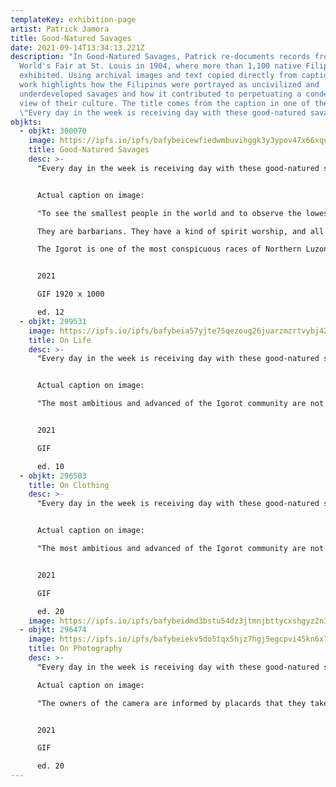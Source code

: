 ```yaml
---
templateKey: exhibition-page
artist: Patrick Jamora
title: Good-Natured Savages
date: 2021-09-14T13:34:13.221Z
description: "In Good-Natured Savages, Patrick re-documents records from the
  World's Fair at St. Louis in 1904, where more than 1,100 native Filipinos were
  exhibited. Using archival images and text copied directly from captions, his
  work highlights how the Filipinos were portrayed as uncivilized and
  underdeveloped savages and how it contributed to perpetuating a condescending
  view of their culture. The title comes from the caption in one of the images:
  \"Every day in the week is receiving day with these good-natured savages.\""
objkts:
  - objkt: 300070
    image: https://ipfs.io/ipfs/bafybeicewfiedwmbuvihggk3y3ypov47x66xquq4pu5relyrxauvc44uga
    title: Good-Natured Savages
    desc: >-
      "Every day in the week is receiving day with these good-natured savages."


      Actual caption on image:

      "To see the smallest people in the world and to observe the lowest order of human intellect World's Fair visitors in great numbers go to the Negrito Village of the Philippine Reservation. Negritos, little negroes, are the original inhabitants of the Philippine Islands. 

      They are barbarians. They have a kind of spirit worship, and all tribes give ceremonial dances. As a rule, they are headhunters. Probably no tribe in the Archipelago can produce such splendid specimens physically.

      The Igorot is one of the most conspicuous races of Northern Luzon. Scientists have declared that with the proper training they are susceptible to a high state of development and unlike the American Indian, will accept, rather than defy, the advance of American Civilization."


      2021

      GIF 1920 x 1000 

      ed. 12
  - objkt: 299531
    image: https://ipfs.io/ipfs/bafybeia57yjte75qezoug26juarzmzrtvybj42m2m7xhanjs44eyta3r74
    title: On Life
    desc: >-
      "Every day in the week is receiving day with these good-natured savages." 


      Actual caption on image:

      "The most ambitious and advanced of the Igorot community are not above fascinations of the dance, nor can they resist the lifelong habit to appear without clothing. Antaero is far in advance of his people in his efforts to go the white man’s road. He not only speaks English but sings English songs. When the President of the United States asked him how it was that he spoke such good English he said it was because he went to the Filipino school at the World’s Fair every day. His ambition is to teach school when he becomes a man, but when asked if he would wear American clothes, he replied, “I like string breach.” This is the name Igorots apply to the cloud. The school to which Antaero referred is a most interesting educational exhibit."


      2021

      GIF

      ed. 10
  - objkt: 296503
    title: On Clothing
    desc: >-
      "Every day in the week is receiving day with these good-natured savages." 


      Actual caption on image:

      "The most ambitious and advanced of the Igorot community are not above fascinations of the dance, nor can they resist the lifelong habit to appear without clothing. Antaero is far in advance of his people in his efforts to go the white man’s road. He not only speaks English but sings English songs. When the President of the United States asked him how it was that he spoke such good English he said it was because he went to the Filipino school at the World’s Fair every day. His ambition is to teach school when he becomes a man, but when asked if he would wear American clothes, he replied, “I like string breach.” This is the name Igorot apply to the clout. The school to which Antaero referred is a most interesting educational exhibit."


      2021

      GIF

      ed. 20
    image: https://ipfs.io/ipfs/bafybeidmd3bstu54dz3jtmnjbttycxshgyz2n3rxdwdyeu34zalitzu54y
  - objkt: 296474
    image: https://ipfs.io/ipfs/bafybeiekv5do5tqx5hjz7hgj5egcpvi45kn6x7c5uydov2ggqvpe42w2bu
    title: On Photography
    desc: >-
      "Every day in the week is receiving day with these good-natured savages." 

      Actual caption on image:

      "The owners of the camera are informed by placards that they take snapshots in the Filipino village at their own risk. Antaero has acquired fearlessness of the Kodiak with his knowledge of the English language. He poses boldly. Some of his countrymen still cling to the prejudice against being photographed. Antaero’s proudest accomplishment is the singing of “My Country ’Tis of Thee.” He sings slowly and distinctly. When complimented he replies, “Sank Yoh."


      2021

      GIF

      ed. 20
---
```

